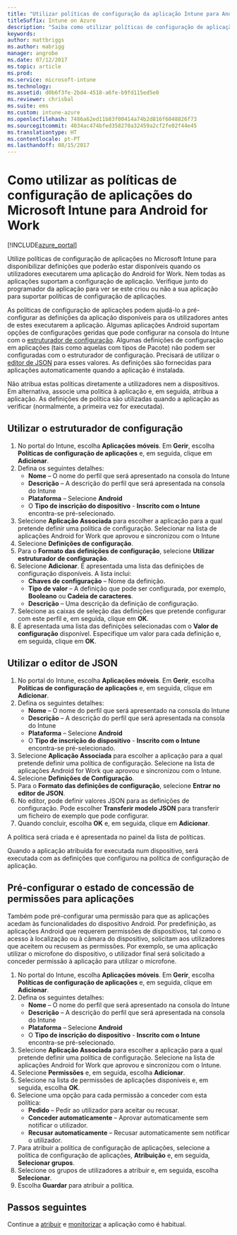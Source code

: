 ```yaml
---
title: "Utilizar políticas de configuração da aplicação Intune para Android for Work"
titleSuffix: Intune on Azure
description: "Saiba como utilizar políticas de configuração de aplicação para disponibilizar dados de configuração a uma aplicação Android for Work quando é executada.\""
keywords: 
author: mattbriggs
ms.author: mabrigg
manager: angrobe
ms.date: 07/12/2017
ms.topic: article
ms.prod: 
ms.service: microsoft-intune
ms.technology: 
ms.assetid: d0b6f3fe-2bd4-4518-a6fe-b9fd115ed5e0
ms.reviewer: chrisbal
ms.suite: ems
ms.custom: intune-azure
ms.openlocfilehash: 7486a62ed11b83f00414a74b2d816f6048826f73
ms.sourcegitcommit: 4034ac474bfed358270a32459a2cf2fe02f44e45
ms.translationtype: HT
ms.contentlocale: pt-PT
ms.lasthandoff: 08/15/2017
---
```

# <a name="how-to-use-microsoft-intune-app-configuration-policies-for-android-for-work"></a>Como utilizar as políticas de configuração de aplicações do Microsoft Intune para Android for Work

[!INCLUDE[azure_portal](./includes/azure_portal.md)]

Utilize políticas de configuração de aplicações no Microsoft Intune para disponibilizar definições que poderão estar disponíveis quando os utilizadores executarem uma aplicação do Android for Work. Nem todas as aplicações suportam a configuração de aplicação. Verifique junto do programador da aplicação para ver se este criou ou não a sua aplicação para suportar políticas de configuração de aplicações.

As políticas de configuração de aplicações podem ajudá-lo a pré-configurar as definições da aplicação disponíveis para os utilizadores antes de estes executarem a aplicação. Algumas aplicações Android suportam opções de configurações geridas que pode configurar na consola do Intune com o [estruturador de configuração](#use-configuration-designer). Algumas definições de configuração em aplicações (tais como aquelas com tipos de Pacote) não podem ser configuradas com o estruturador de configuração.  Precisará de utilizar o [editor de JSON](#use-json-editor) para esses valores.   As definições são fornecidas para aplicações automaticamente quando a aplicação é instalada.

Não atribua estas políticas diretamente a utilizadores nem a dispositivos. Em alternativa, associe uma política à aplicação e, em seguida, atribua a aplicação. As definições de política são utilizadas quando a aplicação as verificar (normalmente, a primeira vez for executada).

## <a name="use-configuration-designer"></a>Utilizar o estruturador de configuração

1. No portal do Intune, escolha **Aplicações móveis**. Em **Gerir**, escolha **Políticas de configuração de aplicações** e, em seguida, clique em **Adicionar**.
2. Defina os seguintes detalhes:
    - **Nome** – O nome do perfil que será apresentado na consola do Intune
    - **Descrição** – A descrição do perfil que será apresentada na consola do Intune
    - **Plataforma** – Selecione **Android**
    - O **Tipo de inscrição do dispositivo** - **Inscrito com o Intune** encontra-se pré-selecionado.
3. Selecione **Aplicação Associada** para escolher a aplicação para a qual pretende definir uma política de configuração.  Selecionar na lista de aplicações Android for Work que aprovou e sincronizou com o Intune
4. Selecione **Definições de configuração**.
5. Para o **Formato das definições de configuração**, selecione **Utilizar estruturador de configuração**.
6. Selecione **Adicionar**. É apresentada uma lista das definições de configuração disponíveis. A lista inclui:
    - **Chaves de configuração** – Nome da definição.
    - **Tipo de valor** – A definição que pode ser configurada, por exemplo, **Booleano** ou **Cadeia de caracteres**.
    - **Descrição** – Uma descrição da definição de configuração.
7. Selecione as caixas de seleção das definições que pretende configurar com este perfil e, em seguida, clique em **OK**.
8. É apresentada uma lista das definições selecionadas com o **Valor de configuração** disponível. Especifique um valor para cada definição e, em seguida, clique em **OK**.

## <a name="use-json-editor"></a>Utilizar o editor de JSON

1. No portal do Intune, escolha **Aplicações móveis**. Em **Gerir**, escolha **Políticas de configuração de aplicações** e, em seguida, clique em **Adicionar**.
2. Defina os seguintes detalhes:
    - **Nome** – O nome do perfil que será apresentado na consola do Intune
    - **Descrição** – A descrição do perfil que será apresentada na consola do Intune
    - **Plataforma** – Selecione **Android**
    - O **Tipo de inscrição do dispositivo** - **Inscrito com o Intune** encontra-se pré-selecionado.
3. Selecione **Aplicação Associada** para escolher a aplicação para a qual pretende definir uma política de configuração.  Selecione na lista de aplicações Android for Work que aprovou e sincronizou com o Intune.
5. Selecione **Definições de Configuração**.
6. Para o **Formato das definições de configuração**, selecione **Entrar no editor de JSON**.
7. No editor, pode definir valores JSON para as definições de configuração. Pode escolher **Transferir modelo JSON** para transferir um ficheiro de exemplo que pode configurar.
8. Quando concluir, escolha **OK** e, em seguida, clique em **Adicionar**.

A política será criada e é apresentada no painel da lista de políticas.



Quando a aplicação atribuída for executada num dispositivo, será executada com as definições que configurou na política de configuração de aplicação.

## <a name="preconfigure-permissions-grant-state-for-apps"></a>Pré-configurar o estado de concessão de permissões para aplicações

Também pode pré-configurar uma permissão para que as aplicações acedam às funcionalidades do dispositivo Android. Por predefinição, as aplicações Android que requerem permissões de dispositivos, tal como o acesso à localização ou à câmara do dispositivo, solicitam aos utilizadores que aceitem ou recusem as permissões. Por exemplo, se uma aplicação utilizar o microfone do dispositivo, o utilizador final será solicitado a conceder permissão à aplicação para utilizar o microfone.

1. No portal do Intune, escolha **Aplicações móveis**. Em **Gerir**, escolha **Políticas de configuração de aplicações** e, em seguida, clique em **Adicionar**.
2. Defina os seguintes detalhes:
    - **Nome** – O nome do perfil que será apresentado na consola do Intune
    - **Descrição** – A descrição do perfil que será apresentada na consola do Intune
    - **Plataforma** – Selecione **Android**
    - O **Tipo de inscrição do dispositivo** - **Inscrito com o Intune** encontra-se pré-selecionado.
3. Selecione **Aplicação Associada** para escolher a aplicação para a qual pretende definir uma política de configuração.  Selecione na lista de aplicações Android for Work que aprovou e sincronizou com o Intune.
5. Selecione **Permissões** e, em seguida, escolha **Adicionar**.
6. Selecione na lista de permissões de aplicações disponíveis e, em seguida, escolha **OK**.
7. Selecione uma opção para cada permissão a conceder com esta política:
    - **Pedido** – Pedir ao utilizador para aceitar ou recusar.
    - **Conceder automaticamente** – Aprovar automaticamente sem notificar o utilizador.
    - **Recusar automaticamente** – Recusar automaticamente sem notificar o utilizador.
8. Para atribuir a política de configuração de aplicações, selecione a política de configuração de aplicações, **Atribuição** e, em seguida, **Selecionar grupos**.
9. Selecione os grupos de utilizadores a atribuir e, em seguida, escolha **Selecionar**.
10. Escolha **Guardar** para atribuir a política.

## <a name="next-steps"></a>Passos seguintes

Continue a [atribuir](apps-deploy.md) e [monitorizar](apps-monitor.md) a aplicação como é habitual.

